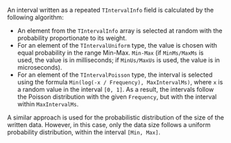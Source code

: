An interval written as a repeated `TIntervalInfo` field is calculated by the following algorithm:

* An element from the `TIntervalInfo` array is selected at random with the probability proportionate to its weight.
* For an element of the `TIntervalUniform` type, the value is chosen with equal probability in the range Min-Max. `Min-Max` (if `MinMs/MaxMs` is used, the value is in milliseconds; if `MinUs/MaxUs` is used, the value is in microseconds).
* For an element of the `TIntervalPoisson` type, the interval is selected using the formula `Min(log(-x / Frequency), MaxIntervalMs)`, where `x` is a random value in the interval `[0, 1]`. As a result, the intervals follow the Poisson distribution with the given `Frequency`, but with the interval within `MaxIntervalMs`.

A similar approach is used for the probabilistic distribution of the size of the written data. However, in this case, only the data size follows a uniform probability distribution, within the interval `[Min, Max]`.
